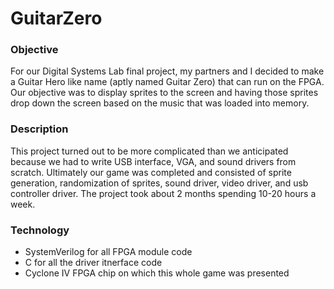 # GuitarZero
### Objective
For our Digital Systems Lab final project, my partners and I decided to make a Guitar Hero like name (aptly named Guitar Zero) that can run on the FPGA. Our objective was to display sprites to the screen and having those sprites drop down the screen based on the music that was loaded into memory.
### Description
This project turned out to be more complicated than we anticipated because we had to write USB interface, VGA, and sound drivers from scratch. Ultimately our game was completed and consisted of sprite generation, randomization of sprites, sound driver, video driver, and usb controller driver. The project took about 2 months spending 10-20 hours a week. 
 ### Technology
 - SystemVerilog for all FPGA module code
 - C for all the driver itnerface code
 - Cyclone IV FPGA chip on which this whole game was presented
